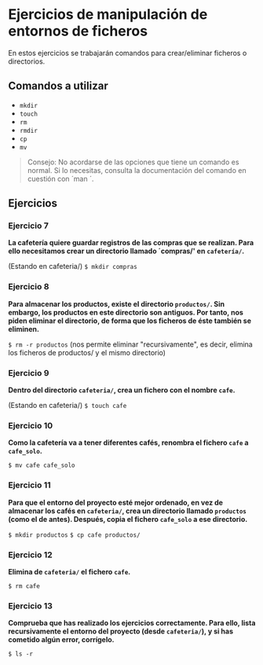# Ejercicios de manipulación de entornos de ficheros
En estos ejercicios se trabajarán comandos para crear/eliminar ficheros o directorios.

## Comandos a utilizar
- `mkdir`
- `touch`
- `rm`
- `rmdir`
- `cp`
- `mv`

> Consejo: No acordarse de las opciones que tiene un comando es normal. Si lo necesitas, consulta la documentación del comando en cuestión con ´man <comando>´.

## Ejercicios
### Ejercicio 7
**La cafetería quiere guardar registros de las compras que se realizan. Para ello necesitamos crear un directorio llamado ´compras/' en `cafetería/`.**

(Estando en cafeteria/)
`$ mkdir compras`

### Ejercicio 8
**Para almacenar los productos, existe el directorio `productos/`. Sin embargo, los productos en este directorio son antiguos. Por tanto, nos piden eliminar el directorio, de forma que los ficheros de éste también se eliminen.**

`$ rm -r productos` (nos permite eliminar "recursivamente", es decir, elimina los ficheros de productos/ y el mismo directorio)

### Ejercicio 9
**Dentro del directorio `cafeteria/`, crea un fichero con el nombre `cafe`.**

(Estando en cafeteria/)
`$ touch cafe` 

### Ejercicio 10
**Como la cafetería va a tener diferentes cafés, renombra el fichero `cafe` a `cafe_solo`.**

`$ mv cafe cafe_solo`

### Ejercicio 11
**Para que el entorno del proyecto esté mejor ordenado, en vez de almacenar los cafés en `cafeteria/`, crea un directorio llamado `productos` (como el de antes). Después, copia el fichero `cafe_solo` a ese directorio.**

`$ mkdir productos`
`$ cp cafe productos/`

### Ejercicio 12
**Elimina de `cafeteria/` el fichero `cafe`.**

`$ rm cafe`

### Ejercicio 13
**Comprueba que has realizado los ejercicios correctamente. Para ello, lista recursivamente el entorno del proyecto (desde `cafeteria/`), y si has cometido algún error, corrígelo.**

`$ ls -r`